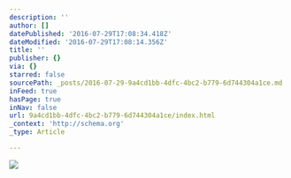 ```yaml
---
description: ''
author: []
datePublished: '2016-07-29T17:08:34.418Z'
dateModified: '2016-07-29T17:08:14.356Z'
title: ''
publisher: {}
via: {}
starred: false
sourcePath: _posts/2016-07-29-9a4cd1bb-4dfc-4bc2-b779-6d744304a1ce.md
inFeed: true
hasPage: true
inNav: false
url: 9a4cd1bb-4dfc-4bc2-b779-6d744304a1ce/index.html
_context: 'http://schema.org'
_type: Article

---
```

![](https://the-grid-user-content.s3-us-west-2.amazonaws.com/98fd7d54-0244-4272-9509-9160457cb4a5.jpg)